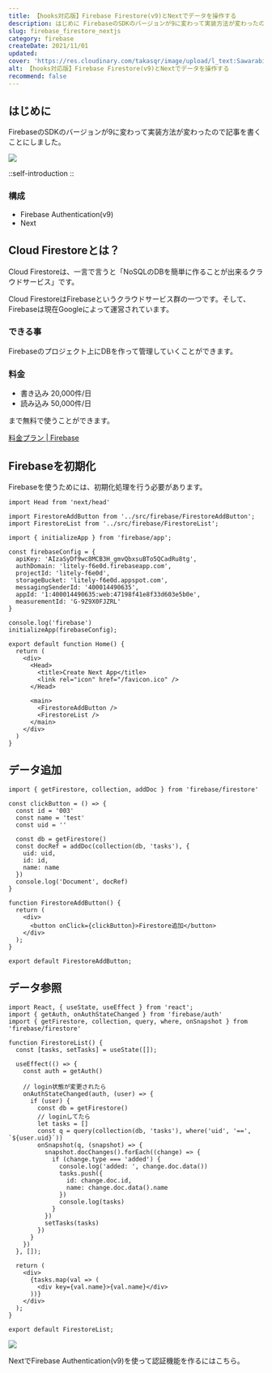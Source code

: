 ```yaml
---
title: 【hooks対応版】Firebase Firestore(v9)とNextでデータを操作する
description: はじめに FirebaseのSDKのバージョンが9に変わって実装方法が変わったので記事を書くことにしました。構成はFirebase Authentication(v9)、Nextです。Firebaseを使うためには、初期化処理を行う必要があります。
slug: firebase_firestore_nextjs
category: firebase
createDate: 2021/11/01
updated: 
cover: 'https://res.cloudinary.com/takasqr/image/upload/l_text:Sawarabi%20Gothic_80_bold:【hooks対応版】Firebase Firestore(v9)とNextでデータを操作する,co_rgb:fff,w_620,c_fit/v1712091289/ogp_image_zorhlz.png'
alt: 【hooks対応版】Firebase Firestore(v9)とNextでデータを操作する
recommend: false
---
```

## はじめに



FirebaseのSDKのバージョンが9に変わって実装方法が変わったので記事を書くことにしました。

<img src="https://firebasestorage.googleapis.com/v0/b/litely-f6e0d.appspot.com/o/post%2Ftech%2Ffirebase%2Fguide%2FF6A41E5C-28F6-45C2-9086-2D08647F1597_600x600.png?alt=media"></img>

::self-introduction
::

### 構成
* Firebase Authentication(v9)
* Next

## Cloud Firestoreとは？
Cloud Firestoreは、一言で言うと「NoSQLのDBを簡単に作ることが出来るクラウドサービス」です。

Cloud FirestoreはFirebaseというクラウドサービス群の一つです。そして、Firebaseは現在Googleによって運営されています。

### できる事
Firebaseのプロジェクト上にDBを作って管理していくことができます。

### 料金

* 書き込み 20,000件/日
* 読み込み 50,000件/日


まで無料で使うことができます。

[料金プラン | Firebase](https://firebase.google.com/pricing?hl=ja)

## Firebaseを初期化
Firebaseを使うためには、初期化処理を行う必要があります。

```js[index.js]
import Head from 'next/head'

import FirestoreAddButton from '../src/firebase/FirestoreAddButton';
import FirestoreList from '../src/firebase/FirestoreList';

import { initializeApp } from 'firebase/app';

const firebaseConfig = {
  apiKey: 'AIzaSyDf9wc8MCB3H_gmvQbxsuBTo5QCadRu8tg',
  authDomain: 'litely-f6e0d.firebaseapp.com',
  projectId: 'litely-f6e0d',
  storageBucket: 'litely-f6e0d.appspot.com',
  messagingSenderId: '400014490635',
  appId: '1:400014490635:web:47198f41e8f33d603e5b0e',
  measurementId: 'G-9Z9X0FJZRL'
}

console.log('firebase')
initializeApp(firebaseConfig);

export default function Home() {
  return (
    <div>
      <Head>
        <title>Create Next App</title>
        <link rel="icon" href="/favicon.ico" />
      </Head>

      <main>
        <FirestoreAddButton />
        <FirestoreList />
      </main>
    </div>
  )
}
```



## データ追加
```js[FirestoreAddButton.js]
import { getFirestore, collection, addDoc } from 'firebase/firestore'

const clickButton = () => {
  const id = '003'
  const name = 'test'
  const uid = ''

  const db = getFirestore()
  const docRef = addDoc(collection(db, 'tasks'), {
    uid: uid,
    id: id,
    name: name
  })
  console.log('Document', docRef)
}

function FirestoreAddButton() {
  return (
    <div>
      <button onClick={clickButton}>Firestore追加</button>
    </div>
  );
}
  
export default FirestoreAddButton;
```

## データ参照
```js[FirestoreList.js]
import React, { useState, useEffect } from 'react';
import { getAuth, onAuthStateChanged } from 'firebase/auth'
import { getFirestore, collection, query, where, onSnapshot } from 'firebase/firestore'

function FirestoreList() {
  const [tasks, setTasks] = useState([]);

  useEffect(() => {
    const auth = getAuth()
  
    // login状態が変更されたら
    onAuthStateChanged(auth, (user) => {
      if (user) {
        const db = getFirestore()
        // loginしてたら
        let tasks = []
        const q = query(collection(db, 'tasks'), where('uid', '==', `${user.uid}`))
        onSnapshot(q, (snapshot) => {
          snapshot.docChanges().forEach((change) => {
            if (change.type === 'added') {
              console.log('added: ', change.doc.data())
              tasks.push({
                id: change.doc.id,
                name: change.doc.data().name
              })
              console.log(tasks)
            }
          })
          setTasks(tasks)
        })
      }
    })
  }, []);

  return (
    <div>
      {tasks.map(val => (
        <div key={val.name}>{val.name}</div>
      ))}
    </div>
  );
}
  
export default FirestoreList;

```
<img src="https://firebasestorage.googleapis.com/v0/b/litely-f6e0d.appspot.com/o/post%2Ftech%2Ffirebase%2Fguide%2FF6A41E5C-28F6-45C2-9086-2D08647F1597_600x600.png?alt=media"></img>

NextでFirebase Authentication(v9)を使って認証機能を作るにはこちら。

<post-card-small slug="firebase_authentication_nextjs" lang="ja"></post-card-small>